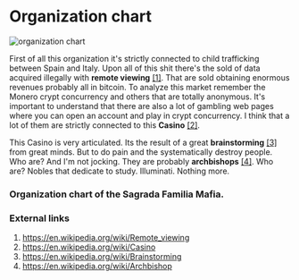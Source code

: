 # Organization chart

![organization chart](http://telecomlobby.com/Images/orgchart.png)

First of all this organization it's strictly connected to child trafficking between Spain and Italy. Upon all of this shit there's the sold of data acquired illegally with **remote viewing** [[1]](https://en.wikipedia.org/wiki/Remote_viewing). That are sold obtaining enormous revenues probably all in bitcoin. To analyze this market remember the Monero crypt concurrency and others that are totally anonymous. It's important to understand that there are also a lot of gambling web pages where you can open an account and play in crypt concurrency. I think that a lot of them are strictly connected to this **Casino** [[2]](https://en.wikipedia.org/wiki/Casino). 

This Casino is very articulated. Its the result of a great **brainstorming** [[3]](https://en.wikipedia.org/wiki/Brainstorming) from great minds. But to do pain and the systematically destroy people. Who are? And I'm not jocking. They are probably **archbishops** [[4]](https://en.wikipedia.org/wiki/Archbishop). Who are? Nobles that dedicate to study. Illuminati. Nothing more.

### Organization chart of the Sagrada Familia Mafia.

### External links

1. https://en.wikipedia.org/wiki/Remote_viewing
2. https://en.wikipedia.org/wiki/Casino
3. https://en.wikipedia.org/wiki/Brainstorming
4. https://en.wikipedia.org/wiki/Archbishop

